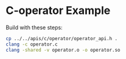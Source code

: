 # C-operator Example

Build with these steps:

```bash
cp ../../apis/c/operator/operator_api.h .
clang -c operator.c
clang -shared -v operator.o -o operator.so
``` 
